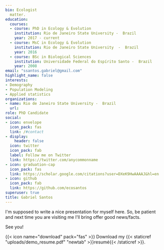 ```yaml
---
bio: Ecologist
  matter.
education:
  courses:
  - course: PhD in Ecology & Evolution
    institution: Rio de Janeiro State University -  Brazil
    year: 2017 - current
  - course: MsC in Ecology & Evolution
    institution: Rio de Janeiro State University  -  Brazil
    year: 2016
  - course: BSc in Biological Sciences
    institution: Universidade Federal do Espírito Santo -  Brazil
    year: 2008
email: "ssantos.gabriel@gmail.com"
highlight_name: false
interests:
- Demography
- Population Modeling
- Applied statistics
organizations:
- name: Rio de Janeiro State University -  Brazil
  url: 
role: PhD Candidate
social:
- icon: envelope
  icon_pack: fas
  link: /#contact
- display:
    header: false
  icon: twitter
  icon_pack: fab
  label: Follow me on Twitter
  link: https://twitter.com/anycommonname
- icon: graduation-cap
  icon_pack: fas
  link: https://scholar.google.com/citations?user=DXeK9HwAAAAJ&hl=en
- icon: github
  icon_pack: fab
  link: https://github.com/ecosantos
superuser: true
title: Gabriel Santos
---
```


I'm supposed to write a nice presentation for myself here. So, be patient and next time you are visiting me I'll bring offer good news/facts.

See you!

{{< icon name="download" pack="fas" >}} Download my {{< staticref "uploads/demo_resume.pdf" "newtab" >}}resumé{{< /staticref >}}.
